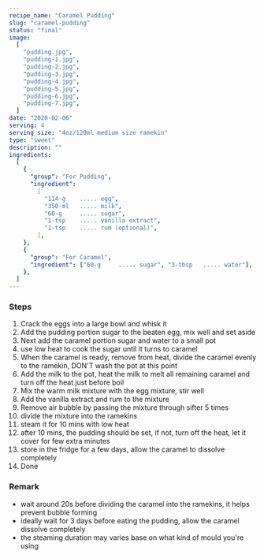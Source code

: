 ```yaml
---
recipe_name: "Caramel Pudding"
slug: "caramel-pudding"
status: "final"
image:
  [
    "pudding.jpg",
    "pudding-1.jpg",
    "pudding-2.jpg",
    "pudding-3.jpg",
    "pudding-4.jpg",
    "pudding-5.jpg",
    "pudding-6.jpg",
    "pudding-7.jpg",
  ]
date: "2020-02-06"
serving: 4
serving_size: "4oz/120ml medium size ramekin"
type: "sweet"
description: ""
ingredients:
  [
    {
      "group": "For Pudding",
      "ingredient":
        [
          "114-g    ..... egg",
          "350-ml   ..... milk",
          "60-g     ..... sugar",
          "1-tsp    ..... vanilla extract",
          "1-tsp    ..... rum (optional)",
        ],
    },
    {
      "group": "For Caramel",
      "ingredient": ["60-g     ..... sugar", "3-tbsp   ..... water"],
    },
  ]
---
```


### Steps

1. Crack the eggs into a large bowl and whisk it
2. Add the pudding portion sugar to the beaten egg, mix well and set aside
3. Next add the caramel portion sugar and water to a small pot
4. use low heat to cook the sugar until it turns to caramel
5. When the caramel is ready, remove from heat, divide the caramel evenly to the ramekin, DON'T wash the pot at this point
6. Add the milk to the pot, heat the milk to melt all remaining caramel and turn off the heat just before boil
7. Mix the warm milk mixture with the egg mixture, stir well
8. Add the vanilla extract and rum to the mixture
9. Remove air bubble by passing the mixture through sifter 5 times
10. divide the mixture into the ramekins
11. steam it for 10 mins with low heat
12. after 10 mins, the pudding should be set, if not, turn off the heat, let it cover for few extra minutes
13. store in the fridge for a few days, allow the caramel to dissolve completely
14. Done

### Remark

- wait around 20s before dividing the caramel into the ramekins, it helps prevent bubble forming
- ideally wait for 3 days before eating the pudding, allow the caramel dissolve completely
- the steaming duration may varies base on what kind of mould you're using
